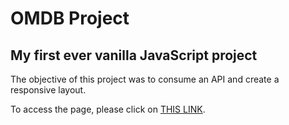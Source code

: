 OMDB Project
=======

My first ever vanilla JavaScript project
-----------

The objective of this project was to consume an API and create a responsive layout.

To access the page, please click on [THIS LINK](https://omdb-project.vercel.app/).